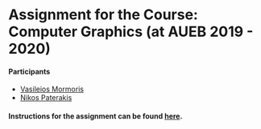 # Assignment for the Course: Computer Graphics (at AUEB 2019 - 2020)
#### Participants
* [Vasileios Mormoris](https://github.com/VMormoris)
* [Nikos Paterakis](https://github.com/PaterakisNikos)

#### Instructions for the assignment can be found [here](./CG_Project_Intstructions.pdf).
